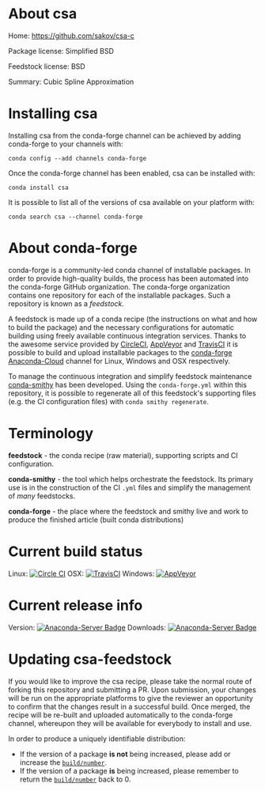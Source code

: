 About csa
=========

Home: https://github.com/sakov/csa-c

Package license: Simplified BSD

Feedstock license: BSD

Summary: Cubic Spline Approximation



Installing csa
==============

Installing csa from the conda-forge channel can be achieved by adding conda-forge to your channels with:

```
conda config --add channels conda-forge
```

Once the conda-forge channel has been enabled, csa can be installed with:

```
conda install csa
```

It is possible to list all of the versions of csa available on your platform with:

```
conda search csa --channel conda-forge
```


About conda-forge
=================

conda-forge is a community-led conda channel of installable packages.
In order to provide high-quality builds, the process has been automated into the
conda-forge GitHub organization. The conda-forge organization contains one repository 
for each of the installable packages. Such a repository is known as a *feedstock*.

A feedstock is made up of a conda recipe (the instructions on what and how to build
the package) and the necessary configurations for automatic building using freely
available continuous integration services. Thanks to the awesome service provided by
[CircleCI](https://circleci.com/), [AppVeyor](http://www.appveyor.com/)
and [TravisCI](https://travis-ci.org/) it is possible to build and upload installable
packages to the [conda-forge](https://anaconda.org/conda-forge)
[Anaconda-Cloud](http://docs.anaconda.org/) channel for Linux, Windows and OSX respectively.

To manage the continuous integration and simplify feedstock maintenance
[conda-smithy](http://github.com/conda-forge/conda-smithy) has been developed.
Using the ``conda-forge.yml`` within this repository, it is possible to regenerate all of
this feedstock's supporting files (e.g. the CI configuration files) with ``conda smithy regenerate``.


Terminology
===========

**feedstock** - the conda recipe (raw material), supporting scripts and CI configuration.

**conda-smithy** - the tool which helps orchestrate the feedstock.
                   Its primary use is in the construction of the CI ``.yml`` files
                   and simplify the management of *many* feedstocks.

**conda-forge** - the place where the feedstock and smithy live and work to
                  produce the finished article (built conda distributions)

Current build status
====================
Linux: [![Circle CI](https://circleci.com/gh/conda-forge/csa-feedstock.svg?style=svg)](https://circleci.com/gh/conda-forge/csa-feedstock)
OSX: [![TravisCI](https://travis-ci.org/conda-forge/csa-feedstock.svg?branch=master)](https://travis-ci.org/conda-forge/csa-feedstock) 
Windows: [![AppVeyor](https://ci.appveyor.com/api/projects/status/github/conda-forge/csa-feedstock?svg=True)](https://ci.appveyor.com/project/conda-forge/csa-feedstock/branch/master)

Current release info
====================
Version: [![Anaconda-Server Badge](https://anaconda.org/conda-forge/csa/badges/version.svg)](https://anaconda.org/conda-forge/csa)
Downloads: [![Anaconda-Server Badge](https://anaconda.org/conda-forge/csa/badges/downloads.svg)](https://anaconda.org/conda-forge/csa)


Updating csa-feedstock
======================

If you would like to improve the csa recipe, please take the normal
route of forking this repository and submitting a PR. Upon submission, your changes will
be run on the appropriate platforms to give the reviewer an opportunity to confirm that the
changes result in a successful build. Once merged, the recipe will be re-built and uploaded
automatically to the conda-forge channel, whereupon they will be available for everybody to
install and use.

In order to produce a uniquely identifiable distribution:
 * If the version of a package **is not** being increased, please add or increase
   the [``build/number``](http://conda.pydata.org/docs/building/meta-yaml.html#build-number-and-string). 
 * If the version of a package **is** being increased, please remember to return
   the [``build/number``](http://conda.pydata.org/docs/building/meta-yaml.html#build-number-and-string)
   back to 0.
